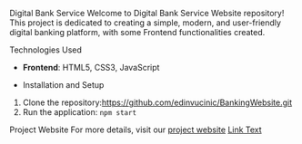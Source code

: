 Digital Bank Service
Welcome to Digital Bank Service Website repository! This project is dedicated to creating a simple, modern, and user-friendly digital banking platform,  with some Frontend functionalities created.

Technologies Used
- **Frontend**: HTML5, CSS3, JavaScript

- Installation and Setup
1. Clone the repository:https://github.com/edinvucinic/BankingWebsite.git
2.  Run the application: `npm start`

   Project Website
For more details, visit our [project website](https://mybank-website.vercel.app/?)
[Link Text](https://mybank-website.vercel.app/?)



